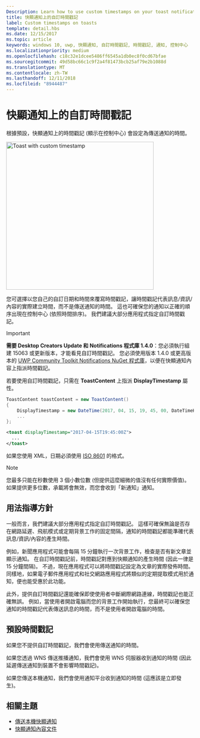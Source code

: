 ```yaml
---
Description: Learn how to use custom timestamps on your toast notifications.
title: 快顯通知上的自訂時間戳記
label: Custom timestamps on toasts
template: detail.hbs
ms.date: 12/15/2017
ms.topic: article
keywords: windows 10, uwp, 快顯通知, 自訂時間戳記, 時間戳記, 通知, 控制中心
ms.localizationpriority: medium
ms.openlocfilehash: c18c32e1dcee5486ff6545a1db0ec8f0cd67bfae
ms.sourcegitcommit: 49d58bc66c1c9f2a4f81473bcb25af79e2b1088d
ms.translationtype: MT
ms.contentlocale: zh-TW
ms.lasthandoff: 12/11/2018
ms.locfileid: "8944487"
---
```

# <a name="custom-timestamps-on-toasts"></a>快顯通知上的自訂時間戳記

根據預設，快顯通知上的時間戳記 (顯示在控制中心) 會設定為傳送通知的時間。

<img alt="Toast with custom timestamp" src="images/toast-customtimestamp.jpg" width="396"/>

您可選擇以您自己的自訂日期和時間來覆寫時間戳記，讓時間戳記代表訊息/資訊/內容的實際建立時間，而不是傳送通知的時間。 這也可確保您的通知以正確的順序出現在控制中心 (依照時間排序)。 我們建議大部分應用程式指定自訂時間戳記。

> [!IMPORTANT]
> **需要 Desktop Creators Update 和 Notifications 程式庫 1.4.0**：您必須執行組建 15063 或更新版本，才能看見自訂時間戳記。 您必須使用版本 1.4.0 或更高版本的 [UWP Community Toolkit Notifications NuGet 程式庫](https://www.nuget.org/packages/Microsoft.Toolkit.Uwp.Notifications/)，以便在快顯通知內容上指派時間戳記。

若要使用自訂時間戳記，只需在 **ToastContent** 上指派 **DisplayTimestamp** 屬性。

```csharp
ToastContent toastContent = new ToastContent()
{
    DisplayTimestamp = new DateTime(2017, 04, 15, 19, 45, 00, DateTimeKind.Utc),
    ...
};
```

```xml
<toast displayTimestamp="2017-04-15T19:45:00Z">
  ...
</toast>
```

如果您使用 XML，日期必須使用 [ISO 8601](https://en.wikipedia.org/wiki/ISO_8601) 的格式。

> [!NOTE]
> 您最多只能在秒數使用 3 個小數位數 (但提供這麼細微的值沒有任何實際價值)。 如果提供更多位數，承載將會無效，而您會收到「新通知」通知。


## <a name="usage-guidance"></a>用法指導方針

一般而言，我們建議大部分應用程式指定自訂時間戳記。 這樣可確保無論是否存在網路延遲、飛航模式或定期背景工作的固定間隔，通知的時間戳記都能準確代表訊息/資訊/內容的產生時間。

例如，新聞應用程式可能會每隔 15 分鐘執行一次背景工作，檢查是否有新文章並顯示通知。 在自訂時間戳記前，時間戳記對應到快顯通知的產生時間 (因此一律是 15 分鐘間隔)。 不過，現在應用程式可以將時間戳記設定為文章的實際發佈時間。 同樣地，如果電子郵件應用程式和社交網路應用程式將類似的定期提取模式用於通知，便也能受惠於此功能。

此外，提供自訂時間戳記還能確保即使使用者中斷網際網路連線，時間戳記也能正確無誤。 例如，當使用者開啟電腦而您的背景工作開始執行，您最終可以確保您通知的時間戳記代表傳送訊息的時間，而不是使用者開啟電腦的時間。


## <a name="default-timestamp"></a>預設時間戳記

如果您不提供自訂時間戳記，我們會使用傳送通知的時間。

如果您透過 WNS 傳送推播通知，我們會使用 WNS 伺服器收到通知的時間 (因此延遲傳送通知到裝置不會影響時間戳記)。

如果您傳送本機通知，我們會使用通知平台收到通知的時間 (這應該是立即發生)。


## <a name="related-topics"></a>相關主題

- [傳送本機快顯通知](send-local-toast.md)
- [快顯通知內容文件](adaptive-interactive-toasts.md)